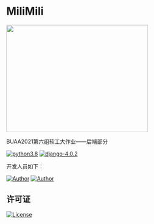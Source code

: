 # MiliMili
<img src="https://global-1309504341.cos.ap-beijing.myqcloud.com/MiliMili.svg" style="width:372px; height:280px;display:block;margin-right: 220px">


BUAA2021第六组软工大作业——后端部分

[![python3.8](https://img.shields.io/badge/python-%3E%3D3.8-brightgreen)](https://www.python.org/)  [![django-4.0.2](https://img.shields.io/badge/django-4.0.2-blue)](https://docs.djangoproject.com/en/4.0/)

开发人员如下：

[![Author](https://img.shields.io/badge/Author-周恩申(Zhoues)-yellow.svg "Author")](https://www.zhoues.com)
[![Author](https://img.shields.io/badge/Author-李毅骁(FireAngelx)-red.svg "Author")](https://2947653177@qq.com)

## 许可证
[![License](https://img.shields.io/badge/License-Apache-green.svg "License")](https://www.apache.org/licenses/LICENSE-2.0)

